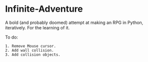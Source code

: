 Infinite-Adventure
==================

A bold (and probably doomed) attempt at making an RPG in Python, iteratively. For the learning of it. 

To do:
    
    1. Remove Mouse cursor.
    2. Add wall collision.
    3. Add collision objects.
